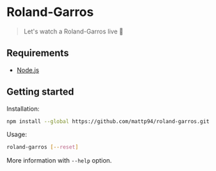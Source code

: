 # Roland-Garros

> Let's watch a Roland-Garros live 🎾

## Requirements

- [Node.js](https://nodejs.org/)

## Getting started

Installation:

```bash
npm install --global https://github.com/mattp94/roland-garros.git
```

Usage:

```bash
roland-garros [--reset]
```

More information with `--help` option.
